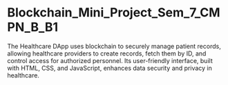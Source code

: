 # Blockchain_Mini_Project_Sem_7_CMPN_B_B1
The Healthcare DApp uses blockchain to securely manage patient records, allowing healthcare providers to create records, fetch them by ID, and control access for authorized personnel. Its user-friendly interface, built with HTML, CSS, and JavaScript, enhances data security and privacy in healthcare.
